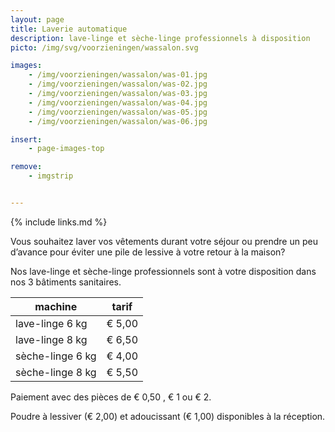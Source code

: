 ```yaml
---
layout: page
title: Laverie automatique
description: lave-linge et sèche-linge professionnels à disposition
picto: /img/svg/voorzieningen/wassalon.svg

images:
    - /img/voorzieningen/wassalon/was-01.jpg
    - /img/voorzieningen/wassalon/was-02.jpg
    - /img/voorzieningen/wassalon/was-03.jpg
    - /img/voorzieningen/wassalon/was-04.jpg
    - /img/voorzieningen/wassalon/was-05.jpg
    - /img/voorzieningen/wassalon/was-06.jpg

insert:
    - page-images-top

remove:
    - imgstrip


---
```

{% include links.md %}

Vous souhaitez laver vos vêtements durant votre séjour ou prendre un peu d’avance pour éviter une pile de lessive à votre retour à la maison?

Nos lave-linge et sèche-linge professionnels sont à votre disposition dans nos 3 bâtiments sanitaires.


| machine                  | tarif  |
|--------------------------|:------:|
| lave-linge 6 kg          | € 5,00 |
| lave-linge 8 kg          | € 6,50 |
| sèche-linge 6 kg         | € 4,00 |
| sèche-linge 8 kg         | € 5,50 |


Paiement avec des pièces de € 0,50 , € 1  ou € 2.

Poudre à lessiver (€ 2,00) et adoucissant (€ 1,00) disponibles à la réception.
